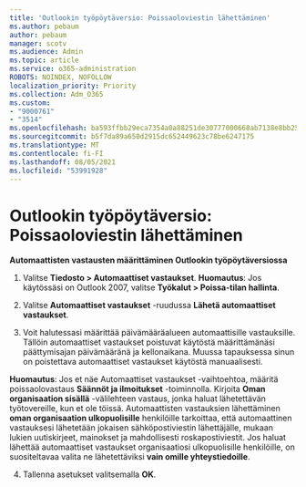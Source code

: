 ```yaml
---
title: 'Outlookin työpöytäversio: Poissaoloviestin lähettäminen'
ms.author: pebaum
author: pebaum
manager: scotv
ms.audience: Admin
ms.topic: article
ms.service: o365-administration
ROBOTS: NOINDEX, NOFOLLOW
localization_priority: Priority
ms.collection: Adm_O365
ms.custom:
- "9000761"
- "3514"
ms.openlocfilehash: ba593ffbb29eca7354a0a88251de30777000668ab7138e8bb2539dbf0f6431d7
ms.sourcegitcommit: b5f7da89a650d2915dc652449623c78be6247175
ms.translationtype: MT
ms.contentlocale: fi-FI
ms.lasthandoff: 08/05/2021
ms.locfileid: "53991928"
---
```

# <a name="outlook-desktop-send-out-of-office-replies"></a>Outlookin työpöytäversio: Poissaoloviestin lähettäminen

**Automaattisten vastausten määrittäminen Outlookin työpöytäversiossa**

1. Valitse **Tiedosto > Automaattiset vastaukset**. **Huomautus**: Jos käytössäsi on Outlook 2007, valitse **Työkalut > Poissa-tilan hallinta**.

2. Valitse **Automaattiset vastaukset** -ruudussa **Lähetä automaattiset vastaukset**.

3. Voit halutessasi määrittää päivämääräalueen automaattisille vastauksille. Tällöin automaattiset vastaukset poistuvat käytöstä määrittämänäsi päättymisajan päivämääränä ja kellonaikana. Muussa tapauksessa sinun on poistettava automaattiset vastaukset käytöstä manuaalisesti.

**Huomautus**: Jos et näe Automaattiset vastaukset -vaihtoehtoa, määritä poissaolovastaus **Säännöt ja ilmoitukset** -toiminnolla. Kirjoita **Oman organisaation sisällä** -välilehteen vastaus, jonka haluat lähetettävän työtovereille, kun et ole töissä. Automaattisten vastauksien lähettäminen **oman organisaation ulkopuolisille** henkilöille tarkoittaa, että automaattinen vastauksesi lähetetään jokaisen sähköpostiviestin lähettäjälle, mukaan lukien uutiskirjeet, mainokset ja mahdollisesti roskapostiviestit. Jos haluat lähettää automaattiset vastaukset organisaatiosi ulkopuolisille henkilöille, on suositeltavaa valita ne lähetettäviksi **vain omille yhteystiedoille**.

4. Tallenna asetukset valitsemalla **OK**.
